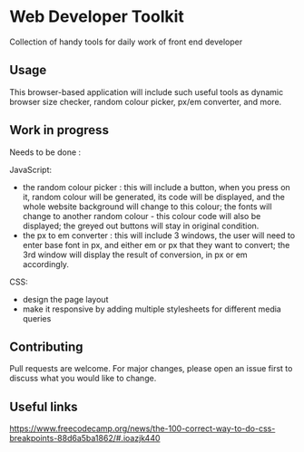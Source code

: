 # Web Developer Toolkit

Collection of handy tools for daily work of front end developer

## Usage

This browser-based application will include such useful tools as dynamic browser size checker, random colour picker, px/em converter, and more.

## Work in progress

Needs to be done :

JavaScript:

- the random colour picker : this will include a button, when you press on it, random colour will be generated, its code will be displayed, and the whole website background will change to this colour; the fonts will change to another random colour - this colour code will also be displayed; the greyed out buttons will stay in original condition.
- the px to em converter : this will include 3 windows, the user will need to enter base font in px, and either em or px that they want to convert; the 3rd window will display the result of conversion, in px or em accordingly.

CSS:

- design the page layout
- make it responsive by adding multiple stylesheets for different media queries 

## Contributing
Pull requests are welcome. For major changes, please open an issue first to discuss what you would like to change.

## Useful links

https://www.freecodecamp.org/news/the-100-correct-way-to-do-css-breakpoints-88d6a5ba1862/#.ioazjk440
